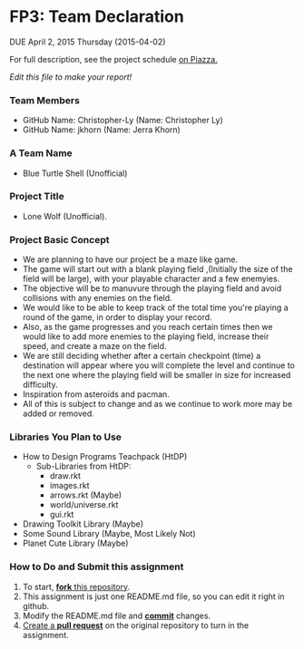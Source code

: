 # FP3: Team Declaration
DUE April 2, 2015 Thursday (2015-04-02)

For full description, see the project schedule [on Piazza.][piazza]

<i>Edit this file to make your report!</i>

### Team Members
* GitHub Name: Christopher-Ly       (Name: Christopher Ly)
* GitHub Name: jkhorn               (Name: Jerra Khorn)

### A Team Name
* Blue Turtle Shell (Unofficial)

### Project Title
* Lone Wolf (Unofficial).

### Project Basic Concept
* We are planning to have our project be a maze like game.
* The game will start out with a blank playing field ,(Initially the size of the field will be large), with your playable character and a few enemyies.
* The objective will be to manuvure through the playing field and avoid collisions with any enemies on the field. 
* We would like to be able to keep track of the total time you're playing a round of the game, in order to display your record. 
* Also, as the game progresses and you reach certain times then we would like to add more enemies to the playing field, increase their speed, and create a maze on the field.
* We are still deciding whether after a certain checkpoint (time) a destination will appear where you will complete the level and continue to the next one where the playing field will be smaller in size for increased difficulty. 
* Inspiration from asteroids and pacman.
* All of this is subject to change and as we continue to work more may be added or removed. 

### Libraries You Plan to Use 
* How to Design Programs Teachpack (HtDP) 
  * Sub-Libraries from HtDP:
    * draw.rkt
    * images.rkt
    * arrows.rkt (Maybe)
    * world/universe.rkt
    * gui.rkt
* Drawing Toolkit Library (Maybe)
* Some Sound Library (Maybe, Most Likely Not)
* Planet Cute Library (Maybe)

### How to Do and Submit this assignment

1. To start, [**fork** this repository][forking].
1. This assignment is just one README.md file, so you can edit it right in github.
1. Modify the README.md file and [**commit**][ref-commit] changes.
1. [Create a **pull request**][pull-request] on the original repository to turn in the assignment.

<!-- Links -->
[piazza]: https://piazza.com/class/i55is8xqqwhmr?cid=453
[markdown]: https://help.github.com/articles/markdown-basics/
[forking]: https://guides.github.com/activities/forking/
[ref-clone]: http://gitref.org/creating/#clone
[ref-commit]: http://gitref.org/basic/#commit
[ref-push]: http://gitref.org/remotes/#push
[pull-request]: https://help.github.com/articles/creating-a-pull-request

